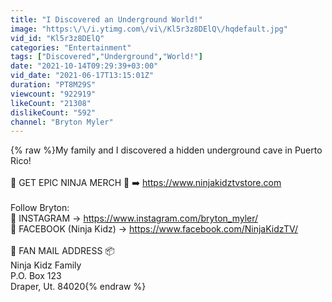 ```yaml
---
title: "I Discovered an Underground World!"
image: "https:\/\/i.ytimg.com\/vi\/Kl5r3z8DElQ\/hqdefault.jpg"
vid_id: "Kl5r3z8DElQ"
categories: "Entertainment"
tags: ["Discovered","Underground","World!"]
date: "2021-10-14T09:29:39+03:00"
vid_date: "2021-06-17T13:15:01Z"
duration: "PT8M29S"
viewcount: "922919"
likeCount: "21308"
dislikeCount: "592"
channel: "Bryton Myler"
---
```

{% raw %}My family and I discovered a hidden underground cave in Puerto Rico! <br /><br />👕 GET EPIC NINJA MERCH 👚 ➡️ <a rel="nofollow" target="blank" href="https://www.ninjakidztvstore.com">https://www.ninjakidztvstore.com</a><br /><br />Follow Bryton:<br />📸 INSTAGRAM → <a rel="nofollow" target="blank" href="https://www.instagram.com/bryton_myler/">https://www.instagram.com/bryton_myler/</a><br />📘 FACEBOOK (Ninja Kidz) → <a rel="nofollow" target="blank" href="https://www.facebook.com/NinjaKidzTV/">https://www.facebook.com/NinjaKidzTV/</a><br /><br />💌 FAN MAIL ADDRESS 📦<br />Ninja Kidz Family<br />P.O. Box 123<br />Draper, Ut. 84020{% endraw %}
